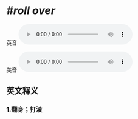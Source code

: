 # ***\#roll over*** 
英音
<audio src="./media/roll over1_AAC.aac" controls="controls"></audio>

美音
<audio src="./media/roll over2_AAC.aac" controls="controls"></audio>



  

英文释义
---
### 1.**翻身；打滚**  



